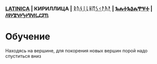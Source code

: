 ### [LATINICA](../Latn/Obucheniye.md) | КИРИЛЛИЦА | [ᚱᚢᚾᛁᚳᚺᛖᛊᚲᚨᚤᚨ](../Runr/Obucheniye.md) | [ⰃⰎⰀⰃⰑⰎⰉⰜⰀ](../Glag/Obucheniye.md) | [𐍓𐍠𐍔𐍮𐍝𐍔𐍟𐍔𐍠𐍜𐍡𐍚𐍐𐍴](../Perm/Obucheniye.md)

#  Обучение

Находясь на вершине, для покорения новых вершин порой надо спуститься вниз
